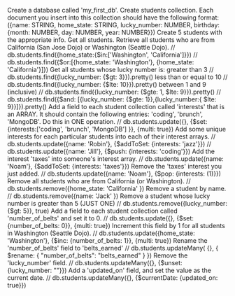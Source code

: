 Create a database called 'my_first_db'.
Create students collection.
Each document you insert into this collection should have the following format: ({name: STRING, home_state: STRING, lucky_number: NUMBER, birthday: {month: NUMBER, day: NUMBER, year: NUMBER}})
Create 5 students with the appropriate info.
Get all students.
Retrieve all students who are from California (San Jose Dojo) or Washington (Seattle Dojo).
    // db.students.find({home_state:{$in:['Washington', 'California']}})
    // db.students.find({$or:[{home_state: 'Washington'}, {home_state: 'California'}]})
Get all students whose lucky number is:
greater than 3
    // db.students.find({lucky_number: {$gt: 3}}).pretty()
less than or equal to 10
    // db.students.find({lucky_number: {$lte: 10}}).pretty()
between 1 and 9 (inclusive)
    // db.students.find({lucky_number: {$gte: 1, $lte: 9}}).pretty()
    //  db.students.find({$and: [{lucky_number: {$gte: 1}},{lucky_number:{ $lte: 9}}]}).pretty()
Add a field to each student collection called 'interests' that is an ARRAY.  It should contain the following entries: 'coding', 'brunch', 'MongoDB'. Do this in ONE operation.
    // db.students.update({}, {$set: {interests:['coding', 'brunch', 'MongoDB'] }}, {multi: true})
Add some unique interests for each particular students into each of their interest arrays.
    // db.students.update({name: 'Robin'}, {$addToSet: {interests: 'jazz'}})
    // db.students.update({name: 'Jill'}, {$push: {interests: 'coding'}})
Add the interest 'taxes' into someone's interest array.
    // db.students.update({name: 'Noam'}, {$addToSet: {interests: 'taxes'}})
Remove the 'taxes' interest you just added.
    // db.students.update({name: 'Noam'}, {$pop: {interests: (1)}})
Remove all students who are from California (or Washington).
    // db.students.remove({home_state: 'California' })
Remove a student by name. 
    // db.students.remove({name: 'Jack' })
Remove a student whose lucky number is greater than 5 (JUST ONE)
    // db.students.remove({lucky_number: {$gt: 5}}, true)
Add a field to each student collection called 'number_of_belts' and set it to 0.
    // db.students.update({}, {$set: {number_of_belts: 0}}, {multi: true})
Increment this field by 1 for all students in Washington (Seattle Dojo).
    // db.students.update({home_state: 'Washington'}, {$inc: {number_of_belts: 1}}, {multi: true})
Rename the 'number_of_belts' field to 'belts_earned'
    // db.students.updateMany( {}, { $rename: { "number_of_belts": "belts_earned" } })
Remove the 'lucky_number' field.
    // db.students.updateMany({}, {$unset: {lucky_number: ""}})
Add a 'updated_on' field, and set the value as the current date.
    // db.students.updateMany({}, {$currentDate: {updated_on: true}})
